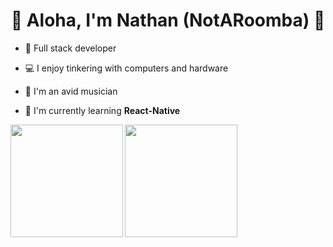 <h1 align="center">🚀 Aloha, I'm Nathan (NotARoomba) 🚀</h1>

- 🔭 Full stack developer
  
- 💻 I enjoy tinkering with computers and hardware
  
- 🎹 I'm an avid musician
  
- 🌱 I'm currently learning **React-Native**
<img align="left" height="180" src="https://github-readme-stats-notaroomba.vercel.app/api/top-langs/?username=notaroomba&layout=compact&theme=github_dark_dimmed&langs_count=10&hide=c"> 
<img align="center" height="180" src="https://github-readme-stats-notaroomba.vercel.app/api?username=notaroomba&show_icons=true&theme=github_dark_dimmed">


<!-- --- -->

<!-- <h2>⚙️ My Skills</h2> -->
<!--  <img align="center" src="https://skillicons.dev/icons?i=html,css,js,ts,react,tailwind,c,cpp,rust,java&perline=10"> -->


<!--
**NotARoomba/notaroomba** is a ✨ _special_ ✨ repository because its `README.md` (this file) appears on your GitHub profile.

Here are some ideas to get you started:

- 🔭 I’m currently working on ...
- 🌱 I’m currently learning ...
- 👯 I’m looking to collaborate on ...
- 🤔 I’m looking for help with ...
- 💬 Ask me about ...
- 📫 How to reach me: ...
- 😄 Pronouns: ...
- ⚡ Fun fact: ...
-->
